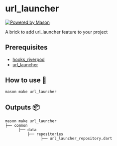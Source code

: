 # url_launcher

[![Powered by Mason](https://img.shields.io/endpoint?url=https%3A%2F%2Ftinyurl.com%2Fmason-badge)](https://github.com/felangel/mason)

A brick to add url_launcher feature to your project

## Prerequisites

- [hooks_riverpod](https://pub.dev/packages/hooks_riverpod)
- [url_launcher](https://pub.dev/packages/url_launcher)

## How to use 🚀

```
mason make url_launcher
```

## Outputs 📦

```
mason make url_launcher
├── common
      ├── data
          ├── repositories
                ├── url_launcher_repository.dart
```
